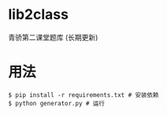 # lib2class
青骄第二课堂题库 (长期更新)

# 用法

```shell
$ pip install -r requirements.txt # 安装依赖
$ python generator.py # 运行
```

